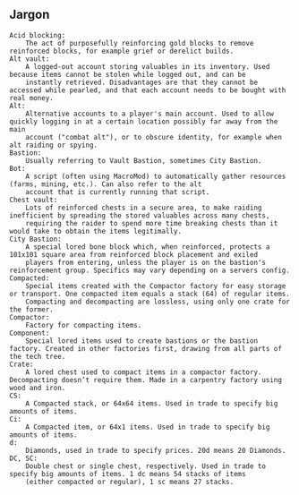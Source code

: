 ## Jargon
    Acid blocking: 
        The act of purposefully reinforcing gold blocks to remove reinforced blocks, for example grief or derelict builds.
    Alt vault:
        A logged-out account storing valuables in its inventory. Used because items cannot be stolen while logged out, and can be 
        instantly retrieved. Disadvantages are that they cannot be accessed while pearled, and that each account needs to be bought with real money.
    Alt: 
        Alternative accounts to a player's main account. Used to allow quickly logging in at a certain location possibly far away from the main 
        account ("combat alt"), or to obscure identity, for example when alt raiding or spying.
    Bastion: 
        Usually referring to Vault Bastion, sometimes City Bastion.
    Bot: 
        A script (often using MacroMod) to automatically gather resources (farms, mining, etc.). Can also refer to the alt 
        account that is currently running that script.
    Chest vault: 
        Lots of reinforced chests in a secure area, to make raiding inefficient by spreading the stored valuables across many chests, 
        requiring the raider to spend more time breaking chests than it would take to obtain the items legitimally.
    City Bastion: 
        A special lored bone block which, when reinforced, protects a 101x101 square area from reinforced block placement and exiled 
        players from entering, unless the player is on the bastion's reinforcement group. Specifics may vary depending on a servers config.
    Compacted: 
        Special items created with the Compactor factory for easy storage or transport. One compacted item equals a stack (64) of regular items. 
        Compacting and decompacting are lossless, using only one crate for the former.
    Compactor: 
        Factory for compacting items.
    Component: 
        Special lored items used to create bastions or the bastion factory. Created in other factories first, drawing from all parts of the tech tree.
    Crate: 
        A lored chest used to compact items in a compactor factory. Decompacting doesn’t require them. Made in a carpentry factory using wood and iron.
    CS: 
        A Compacted stack, or 64x64 items. Used in trade to specify big amounts of items.
    Ci: 
        A Compacted item, or 64x1 items. Used in trade to specify big amounts of items.
    d: 
        Diamonds, used in trade to specify prices. 20d means 20 Diamonds.
    DC, SC: 
        Double chest or single chest, respectively. Used in trade to specify big amounts of items. 1 dc means 54 stacks of items 
        (either compacted or regular), 1 sc means 27 stacks.
